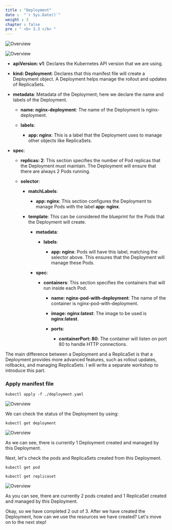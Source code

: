 ```yaml
---
title : "Deployment"
date :  "`r Sys.Date()`" 
weight : 3
chapter : false
pre : " <b> 3.3 </b> "
---
```


![Overview](/images/2-Manifest/15.png)

![Overview](/images/2-Manifest/16.png)

- **apiVersion: v1**: Declares the Kubernetes API version that we are using.

- **kind: Deployment**: Declares that this manifest file will create a Deployment object. A Deployment helps manage the rollout and updates of ReplicaSets.

- **metadata**: Metadata of the Deployment; here we declare the name and labels of the Deployment.

    - **name: nginx-deployment**: The name of the Deployment is nginx-deployment.

    - **labels**: 

        - **app: nginx**: This is a label that the Deployment uses to manage other objects like ReplicaSets.

- **spec**:

    - **replicas: 2**: This section specifies the number of Pod replicas that the Deployment must maintain. The Deployment will ensure that there are always 2 Pods running.

    - **selector**:

        - **matchLabels**:

            - **app: nginx**: This section configures the Deployment to manage Pods with the label **app: nginx**.

        - **template**: This can be considered the blueprint for the Pods that the Deployment will create.

            - **metadata**:

                - **labels**:

                    - **app: nginx**: Pods will have this label, matching the selector above. This ensures that the Deployment will manage these Pods.

            - **spec**:

                - **containers**: This section specifies the containers that will run inside each Pod.

                    - **name: nginx-pod-with-deployment**: The name of the container is nginx-pod-with-deployment.

                    - **image: nginx:latest**: The image to be used is **nginx:latest**.

                    - **ports**:

                        - **containerPort: 80**: The container will listen on port 80 to handle HTTP connections.

The main difference between a Deployment and a ReplicaSet is that a Deployment provides more advanced features, such as rollout updates, rollbacks, and managing ReplicaSets. I will write a separate workshop to introduce this part.

### Apply manifest file

    kubectl apply -f ./deployment.yaml

![Overview](/images/2-Manifest/17.png)

We can check the status of the Deployment by using:

    kubectl get deployment

![Overview](/images/2-Manifest/18.png)

As we can see, there is currently 1 Deployment created and managed by this Deployment.

Next, let's check the pods and ReplicaSets created from this Deployment.

    kubectl get pod

    kubectl get replicaset

![Overview](/images/2-Manifest/19.png)

As you can see, there are currently 2 pods created and 1 ReplicaSet created and managed by this Deployment.

Okay, so we have completed 2 out of 3. After we have created the Deployment, how can we use the resources we have created? Let's move on to the next step!
